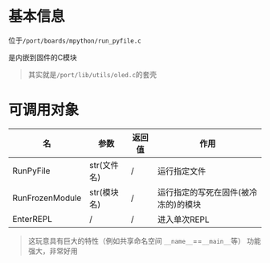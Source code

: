 # 基本信息

位于`/port/boards/mpython/run_pyfile.c`

是内嵌到固件的C模块

> 其实就是`/port/lib/utils/oled.c`的套壳

# 可调用对象

|名|参数|返回值|作用|
|-|-|-|-|
|RunPyFile|str(文件名)|/|运行指定文件|
|RunFrozenModule|str(模块名)|/|运行指定的写死在固件(被冷冻的)的模块|
|EnterREPL|/|/|进入单次REPL|

> 这玩意具有巨大的特性（例如共享命名空间 `__name__`==`__main__`等）
> 功能强大，非常好用